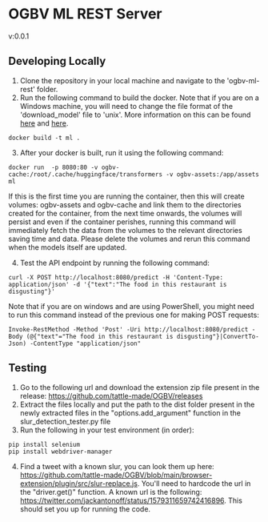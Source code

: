 # OGBV ML REST Server

v:0.0.1

## Developing Locally

1. Clone the repository in your local machine and navigate to the 'ogbv-ml-rest' folder.
2. Run the following command to build the docker. Note that if you are on a Windows machine, you will need to change the file format of the 'download_model' file to 'unix'. More information on this can be found [here](https://tanutaran.medium.com/solving-git-lf-will-be-replaced-by-crlf-7ca84eb0aad4) and [here](https://stackoverflow.com/questions/19425857/env-python-r-no-such-file-or-directory).

```
docker build -t ml .
```

3. After your docker is built, run it using the following command:

```
docker run  -p 8080:80 -v ogbv-cache:/root/.cache/huggingface/transformers -v ogbv-assets:/app/assets ml
```
If this is the first time you are running the container, then this will create volumes: ogbv-assets and ogbv-cache and link them to the directories created for the container, from the next time onwards, the volumes will persist and even if the container perishes, running this command will immediately fetch the data from the volumes to the relevant directories saving time and data. Please delete the volumes and rerun this command when the models itself are updated.

4. Test the API endpoint by running the following command:

```
curl -X POST http://localhost:8080/predict -H 'Content-Type: application/json' -d '{"text":"The food in this restaurant is disgusting"}'
```

Note that if you are on windows and are using PowerShell, you might need to run this command instead of the previous one for making POST requests:

```
Invoke-RestMethod -Method 'Post' -Uri http://localhost:8080/predict -Body (@{"text"="The food in this restaurant is disgusting"}|ConvertTo-Json) -ContentType "application/json"
```
## Testing

1. Go to the following url and download the extension zip file present in the release: https://github.com/tattle-made/OGBV/releases
2. Extract the files locally and put the path to the dist folder present in the newly extracted files in the "options.add_argument" function in the slur_detection_tester.py file
3. Run the following in your test environment (in order):

```
pip install selenium
pip install webdriver-manager
```
4. Find a tweet with a known slur, you can look them up here: https://github.com/tattle-made/OGBV/blob/main/browser-extension/plugin/src/slur-replace.js. You'll need to hardcode the url in the "driver.get()" function. A known url is the following: https://twitter.com/jackantonoff/status/1579311659742416896. This should set you up for running the code. 